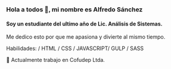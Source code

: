 

<!--
**Alfredo-Sanchez/Alfredo-Sanchez** is a ✨ _special_ ✨ repository because its `README.md` (this file) appears on your GitHub profile.

Here are some ideas to get you started:

- 🔭 I’m currently working on ...
- 🌱 I’m currently learning ...
- 👯 I’m looking to collaborate on ...
- 🤔 I’m looking for help with ...
- 💬 Ask me about ...
- 📫 How to reach me: ...
- 😄 Pronouns: ...
- ⚡ Fun fact: ...
-->
### Hola a todos 👋, mi nombre es Alfredo Sánchez
#### Soy un estudiante del ultimo año de Lic. Análisis de Sistemas.
<!-- ![Soy un estudiante del ultimo año de Lic. Análisis de Sistemas.](https://arturssmirnovs.github.io/github-profile-readme-generator/images/banner.png)-->

Me dedico esto por que me apasiona y divierte al mismo tiempo.

Habilidades:  / HTML / CSS / JAVASCRIPT/ GULP / SASS

🔭 Actualmente trabajo en Cofudep Ltda. 
